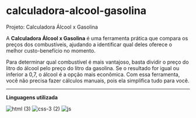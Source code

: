 # calculadora-alcool-gasolina

Projeto: Calculadora Álcool x Gasolina

A <b>Calculadora Álcool x Gasolina</b> é uma ferramenta prática que compara os preços dos combustíveis, ajudando a identificar qual deles oferece o melhor custo-benefício no momento.

Para determinar qual combustível é mais vantajoso, basta dividir o preço do litro do álcool pelo preço do litro da gasolina. Se o resultado for igual ou inferior a 0,7, o álcool é a opção mais econômica. Com essa ferramenta, você não precisa fazer cálculos manuais, pois ela simplifica tudo para você.

<hr>

<b>Linguagens utilizada</b>



![html (3)](https://github.com/user-attachments/assets/1b7c5a16-e4bc-4c0f-9c45-b061ccc1348b)  ![css-3 (2)](https://github.com/user-attachments/assets/b8e51adb-c2fd-4aa1-b275-75b410721f97) ![js](https://github.com/user-attachments/assets/56ecb0a9-3313-4b52-8852-6df86811d74a)





